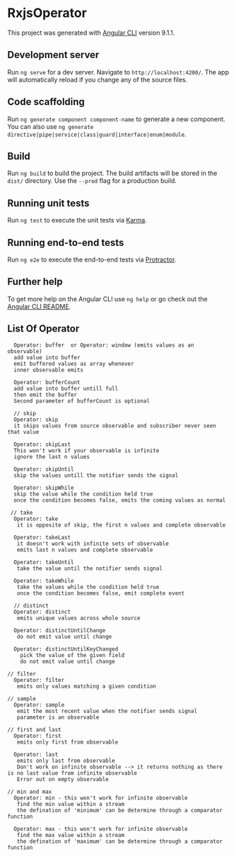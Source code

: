 # RxjsOperator

This project was generated with [Angular CLI](https://github.com/angular/angular-cli) version 9.1.1.

## Development server

Run `ng serve` for a dev server. Navigate to `http://localhost:4200/`. The app will automatically reload if you change any of the source files.

## Code scaffolding

Run `ng generate component component-name` to generate a new component. You can also use `ng generate directive|pipe|service|class|guard|interface|enum|module`.

## Build

Run `ng build` to build the project. The build artifacts will be stored in the `dist/` directory. Use the `--prod` flag for a production build.

## Running unit tests

Run `ng test` to execute the unit tests via [Karma](https://karma-runner.github.io).

## Running end-to-end tests

Run `ng e2e` to execute the end-to-end tests via [Protractor](http://www.protractortest.org/).

## Further help

To get more help on the Angular CLI use `ng help` or go check out the [Angular CLI README](https://github.com/angular/angular-cli/blob/master/README.md).

## List Of Operator

      Operator: buffer  or Operator: window (emits values as an observable)
      add value into buffer
      emit buffered values as array whenever
      inner observable emits

      Operator: bufferCount
      add value into buffer untill full
      then emit the buffer
      Second parameter of bufferCount is optional

      // skip
      Operator: skip
      it skips values from source observable and subscriber never seen that value

      Operator: skipLast
      This won't work if your observable is infinite
      ignore the last n values

      Operator: skipUntil
      skip the values untill the notifier sends the signal

      Operator: skipWhile
      skip the value while the condition held true
      once the condition becomes false, emits the coming values as normal

     // take
      Operator: take
       it is opposite of skip, the first n values and complete observable

      Operator: takeLast
       it doesn't work with infinite sets of observable
       emits last n values and complete observable
      
      Operator: takeUntil
       take the value until the notifier sends signal

      Operator: takeWhile
       take the values while the condition held true
       once the condition becomes false, emit complete event

      // distinct
      Operator: distinct
       emits unique values across whole source

      Operator: distinctUntilChange
       do not emit value until change

      Operator: distinctUntilKeyChanged
        pick the value of the given field
        do not emit value until change

    // filter
      Operator: filter
       emits only values matching a given condition

    // sample
      Operator: sample
       emit the most recent value when the notifier sends signal
       parameter is an observable

    // first and last
      Operator: first
       emits only first from observable

      Operator: last
       emits only last from observable
       Don't work on infinite observable --> it returns nothing as there is no last value from infinite observable
       Error out on empty observable

    // min and max
      Operator: min - this won't work for infinite observable
       find the min value within a stream
       the defination of 'minimum' can be determine through a comparator function

      Operator: max - this won't work for infinite observable
       find the max value within a stream
       the defination of 'maximum' can be determine through a comparator function
